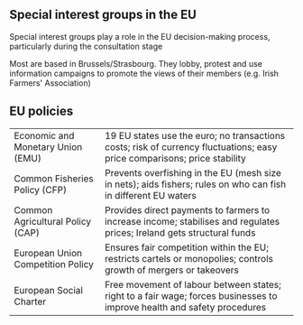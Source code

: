 ## Special interest groups in the EU
Special interest groups play a role in the EU decision-making process, particularly during the consultation stage

Most are based in Brussels/Strasbourg. They lobby, protest and use information campaigns to promote the views of their members (e.g. Irish Farmers' Association)

## EU policies

|  |  |
|-|-|
| Economic and Monetary Union (EMU) | 19 EU states use the euro; no transactions costs; risk of currency fluctuations; easy price comparisons; price stability |
| Common Fisheries Policy (CFP)  | Prevents overfishing in the EU (mesh size in nets); aids fishers; rules on who can fish in different EU waters |
| Common Agricultural Policy (CAP) | Provides direct payments to farmers to increase income; stabilises and regulates prices; Ireland gets structural funds |
| European Union Competition Policy | Ensures fair competition within the EU; restricts cartels or monopolies; controls growth of mergers or takeovers |
| European Social Charter | Free movement of labour between states; right to a fair wage; forces businesses to improve health and safety procedures |
